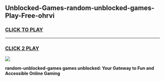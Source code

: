 
## Unblocked-Games-random-unblocked-games-Play-Free-ohrvi
<h3>
<a href="https://premium76.site?title=random-unblocked-games&ref=20A">CLICK TO PLAY</a></h3>
<hr>

<h3>
<a href="https://premium76.site?title=random-unblocked-games&ref=20A">CLICK 2 PLAY</a>
  
</h3>

<a href="https://premium76.site?title=random-unblocked-games&ref=20A"><img src="https://clearcache.store/games.png"></a>


**random-unblocked-games games unblocked: Your Gateway to Fun and Accessible Online Gaming**
